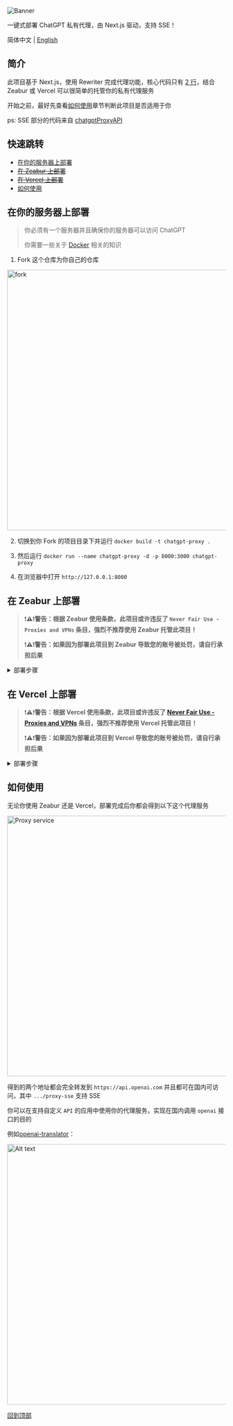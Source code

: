 ![Banner](./public/chatgpt-proxy-banner.png)

一键式部署 ChatGPT 私有代理，由 Next.js 驱动，支持 SSE！

简体中文 | [English](./README.md)

## 简介

此项目基于 Next.js，使用 Rewriter 完成代理功能，核心代码只有 [2 行](https://github.com/imyuanx/chatgpt-proxy/blob/main/next.config.js#L7-L8)，结合 Zeabur 或 Vercel 可以很简单的托管你的私有代理服务

开始之前，最好先查看[如何使用](#如何使用)章节判断此项目是否适用于你

ps: SSE 部分的代码来自 [chatgptProxyAPI](https://github.com/x-dr/chatgptProxyAPI)

## 快速跳转

- [在你的服务器上部署](#在你的服务器上部署)
- ~~[在 Zeabur 上部署](#在-zeabur-上部署)~~
- ~~[在 Vercel 上部署](#在-vercel-上部署)~~
- [如何使用](#如何使用)

## 在你的服务器上部署

> 你必须有一个服务器并且确保你的服务器可以访问 ChatGPT
>
> 你需要一些关于 [Docker](https://www.docker.com/) 相关的知识

1. Fork 这个仓库为你自己的仓库

<img width="600" src="public/frok.png" alt="fork" />

2. 切换到你 Fork 的项目目录下并运行 `docker build -t chatgpt-proxy .`

3. 然后运行 `docker run --name chatgpt-proxy -d -p 8000:3000 chatgpt-proxy`

4. 在浏览器中打开 `http://127.0.0.1:8000`

## 在 Zeabur 上部署

> ❗️⚠️❗️**警告：根据 Zeabur 使用条款，此项目或许违反了 `Never Fair Use - Proxies and VPNs` 条目，强烈不推荐使用 Zeabur 托管此项目！**
>
> ❗️⚠️❗️**警告：如果因为部署此项目到 Zeabur 导致您的账号被处罚，请自行承担后果**

<details>

<summary>部署步骤</summary>

> ❗️⚠️❗️**在完全阅读警告信息，了解可能存在的风险和后果的前提下，您可以继续完成部署**

具体操作如下

1. Fork 这个仓库为你自己的仓库

<img width="600" src="public/frok.png" alt="fork" />

2. 在 [Zeabur](https://zeabur.com) 控制台新增一个服务

<img width="600" src="public/zeabur.png" alt="步骤 1" />

3. 点击添加服务然后选择从源码部署

<img width="600" src="public/zeabur-1.png" alt="步骤 2" />

<img width="600" src="public/zeabur-1-1.png" alt="步骤 2-1"/>

4. 选择你 fork 的仓库

<img width="600" src="public/zeabur-2.png" alt="步骤 3" />

5. 选择 main 分支，开始部署

<img width="600" src="public/zeabur-3.png" alt="步骤 4" />

6. 部署成功后，点击生成域名

<img width="600" src="public/zeabur-4.png" alt="步骤 5" />

7. 最后得到你的服务

<img width="600" src="public/zeabur-5.png" alt="步骤 6" />

</details>

## 在 Vercel 上部署

> ❗️⚠️❗️**警告：根据 Vercel 使用条款，此项目或许违反了 [Never Fair Use - Proxies and VPNs](https://vercel.com/docs/concepts/limits/fair-use-policy#never-fair-use) 条目，强烈不推荐使用 Vercel 托管此项目！**
>
> ❗️⚠️❗️**警告：如果因为部署此项目到 Vercel 导致您的账号被处罚，请自行承担后果**

<details>

<summary>部署步骤</summary>

> ❗️⚠️❗️**在完全阅读警告信息，了解可能存在的风险和后果的前提下，您可以继续完成部署**

如果使用 Vercel 部署服务，必须[自定义域名](https://vercel.com/docs/concepts/get-started/assign-domain)，因为自定义域名不受 GFW 影响，具体操作如下

<a href="https://vercel.com/import/project?template=https://github.com/imyuanx/chatgpt-proxy" target="_blank" rel="noopener noreferrer"><img src="https://vercel.com/button" alt="部署到 Vercel"></a>

1. 点击上方一键部署按钮

<img width="600" src="public/vercel.png" alt="One-click deploy" />

2. 部署后会自动为你 fork 此仓库，在输入框中输入自定义的仓库名称

<img width="600" src="public/vercel-deploy.png" alt="Deploy" />

3. 部署成功后，得到你的服务

<img width="600" src="public/vercel-success.png" alt="Alt text" />

4. 你必须为你的服务添加一个自定义域名，否则你将不能在国内访问你的服务

<img width="600" src="public/vercel-domain.png" alt="Domain" />

</details>

## 如何使用

无论你使用 Zeabur 还是 Vercel，部署完成后你都会得到以下这个代理服务

<img width="600" src="public/proxy.png" alt="Proxy service" />

得到的两个地址都会完全转发到 `https://api.openai.com` 并且都可在国内可访问，其中 `.../proxy-sse` 支持 SSE

你可以在支持自定义 `API` 的应用中使用你的代理服务，实现在国内调用 `openai` 接口的目的

例如[openai-translator](https://github.com/yetone/openai-translator)：

<img width="600" src="public/openai-translator.png" alt="Alt text" />

[回到顶部](#简介)
